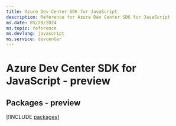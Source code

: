 ```yaml
---
title: Azure Dev Center SDK for JavaScript
description: Reference for Azure Dev Center SDK for JavaScript
ms.date: 05/29/2024
ms.topic: reference
ms.devlang: javascript
ms.service: devcenter
---
```

# Azure Dev Center SDK for JavaScript - preview
## Packages - preview
[!INCLUDE [packages](dev-center-index.md)]